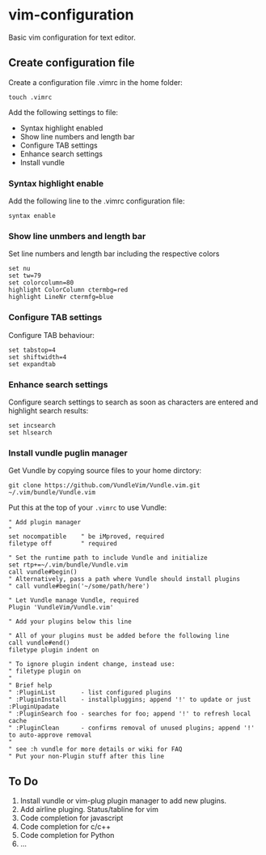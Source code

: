 # vim-configuration

Basic vim configuration for text editor.

## Create configuration file

Create a configuration file .vimrc in the home folder:

```shell
touch .vimrc
```

Add the following settings to file: 

* Syntax highlight enabled
* Show line numbers and length bar
* Configure TAB settings
* Enhance search settings
* Install vundle

### Syntax highlight enable

Add the following line to the .vimrc configuration file:

```vim
syntax enable
```

### Show line unmbers and length bar

Set line numbers and length bar including the respective colors
 
```vim
set nu
set tw=79
set colorcolumn=80
highlight ColorColumn ctermbg=red
highlight LineNr ctermfg=blue
```

### Configure TAB settings

Configure TAB behaviour:

```vim
set tabstop=4
set shiftwidth=4
set expandtab
```

### Enhance search settings

Configure search settings to search as soon as characters are entered and
highlight search results:

```vim
set incsearch
set hlsearch
```

### Install vundle puglin manager

Get Vundle by copying source files to your home dirctory:

```shell
git clone https://github.com/VundleVim/Vundle.vim.git ~/.vim/bundle/Vundle.vim
```

Put this at the top of your `.vimrc` to use Vundle:

```vim
" Add plugin manager
"
set nocompatible    " be iMproved, required
filetype off        " required

" Set the runtime path to include Vundle and initialize
set rtp+=~/.vim/bundle/Vundle.vim
call vundle#begin()
" Alternatively, pass a path where Vundle should install plugins
" call vundle#begin('~/some/path/here')

" Let Vundle manage Vundle, required
Plugin 'VundleVim/Vundle.vim'

" Add your plugins below this line

" All of your plugins must be added before the following line
call vundle#end()
filetype plugin indent on

" To ignore plugin indent change, instead use:
" filetype plugin on
"
" Brief help
" :PluginList       - list configured plugins
" :PluginInstall    - installpluggins; append '!' to update or just :PluginUpadate
" :PluginSearch foo - searches for foo; append '!' to refresh local cache
" :PluginClean      - confirms removal of unused plugins; append '!' to auto-approve removal
"
" see :h vundle for more details or wiki for FAQ
" Put your non-Plugin stuff after this line
```

## To Do

1. Install vundle or vim-plug plugin manager to add new plugins.
2. Add airline pluging. Status/tabline for vim
2. Code completion for javascript
3. Code completion for c/c++
4. Code completion for Python
5. ...
